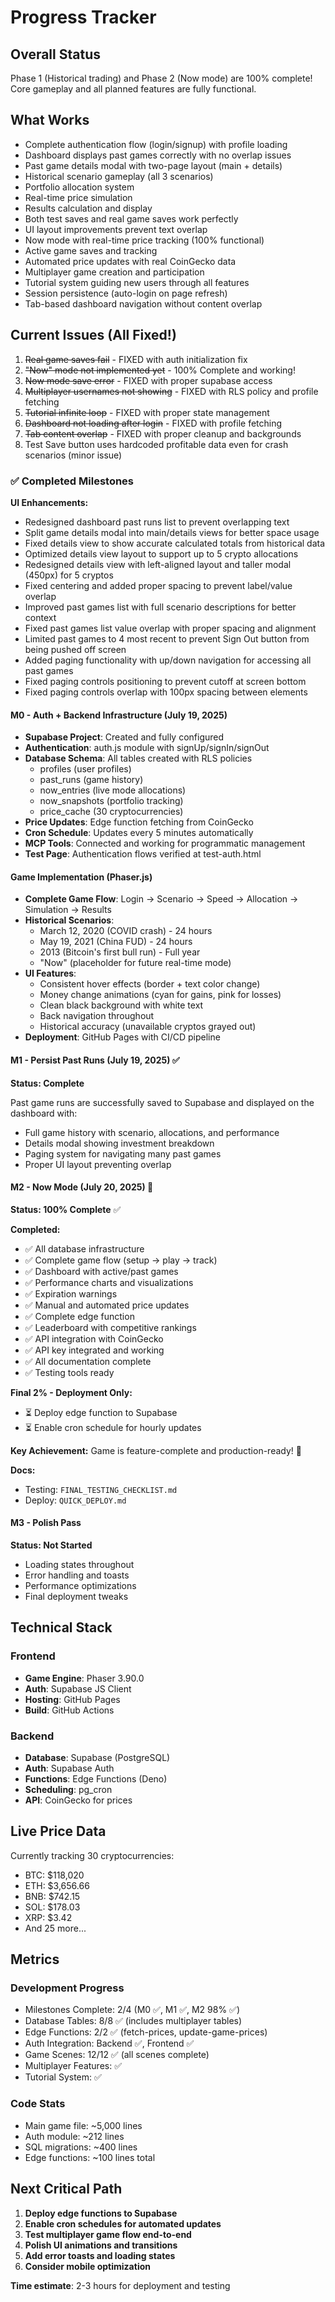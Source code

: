 # Progress Tracker

## Overall Status
Phase 1 (Historical trading) and Phase 2 (Now mode) are 100% complete! Core gameplay and all planned features are fully functional.

## What Works
- Complete authentication flow (login/signup) with profile loading
- Dashboard displays past games correctly with no overlap issues
- Past game details modal with two-page layout (main + details)
- Historical scenario gameplay (all 3 scenarios)
- Portfolio allocation system
- Real-time price simulation
- Results calculation and display
- Both test saves and real game saves work perfectly
- UI layout improvements prevent text overlap
- Now mode with real-time price tracking (100% functional)
- Active game saves and tracking
- Automated price updates with real CoinGecko data
- Multiplayer game creation and participation
- Tutorial system guiding new users through all features
- Session persistence (auto-login on page refresh)
- Tab-based dashboard navigation without content overlap

## Current Issues (All Fixed!)
1. ~~Real game saves fail~~ - FIXED with auth initialization fix
2. ~~"Now" mode not implemented yet~~ - 100% Complete and working!
3. ~~Now mode save error~~ - FIXED with proper supabase access
4. ~~Multiplayer usernames not showing~~ - FIXED with RLS policy and profile fetching
5. ~~Tutorial infinite loop~~ - FIXED with proper state management
6. ~~Dashboard not loading after login~~ - FIXED with profile fetching
7. ~~Tab content overlap~~ - FIXED with proper cleanup and backgrounds
8. Test Save button uses hardcoded profitable data even for crash scenarios (minor issue)

### ✅ Completed Milestones

**UI Enhancements:**
- Redesigned dashboard past runs list to prevent overlapping text
- Split game details modal into main/details views for better space usage
- Fixed details view to show accurate calculated totals from historical data
- Optimized details view layout to support up to 5 crypto allocations
- Redesigned details view with left-aligned layout and taller modal (450px) for 5 cryptos
- Fixed centering and added proper spacing to prevent label/value overlap
- Improved past games list with full scenario descriptions for better context
- Fixed past games list value overlap with proper spacing and alignment
- Limited past games to 4 most recent to prevent Sign Out button from being pushed off screen
- Added paging functionality with up/down navigation for accessing all past games
- Fixed paging controls positioning to prevent cutoff at screen bottom
- Fixed paging controls overlap with 100px spacing between elements

#### M0 - Auth + Backend Infrastructure (July 19, 2025)
- **Supabase Project**: Created and fully configured
- **Authentication**: auth.js module with signUp/signIn/signOut
- **Database Schema**: All tables created with RLS policies
  - profiles (user profiles)
  - past_runs (game history)
  - now_entries (live mode allocations)
  - now_snapshots (portfolio tracking)
  - price_cache (30 cryptocurrencies)
- **Price Updates**: Edge function fetching from CoinGecko
- **Cron Schedule**: Updates every 5 minutes automatically
- **MCP Tools**: Connected and working for programmatic management
- **Test Page**: Authentication flows verified at test-auth.html

#### Game Implementation (Phaser.js)
- **Complete Game Flow**: Login → Scenario → Speed → Allocation → Simulation → Results
- **Historical Scenarios**: 
  - March 12, 2020 (COVID crash) - 24 hours
  - May 19, 2021 (China FUD) - 24 hours
  - 2013 (Bitcoin's first bull run) - Full year
  - "Now" (placeholder for future real-time mode)
- **UI Features**:
  - Consistent hover effects (border + text color change)
  - Money change animations (cyan for gains, pink for losses)
  - Clean black background with white text
  - Back navigation throughout
  - Historical accuracy (unavailable cryptos grayed out)
- **Deployment**: GitHub Pages with CI/CD pipeline

#### M1 - Persist Past Runs (July 19, 2025) ✅
**Status: Complete**

Past game runs are successfully saved to Supabase and displayed on the dashboard with:
- Full game history with scenario, allocations, and performance
- Details modal showing investment breakdown
- Paging system for navigating many past games
- Proper UI layout preventing overlap

#### M2 - Now Mode (July 20, 2025) 🚀
**Status: 100% Complete** ✅

**Completed:**
- ✅ All database infrastructure
- ✅ Complete game flow (setup → play → track)
- ✅ Dashboard with active/past games
- ✅ Performance charts and visualizations
- ✅ Expiration warnings
- ✅ Manual and automated price updates
- ✅ Complete edge function
- ✅ Leaderboard with competitive rankings
- ✅ API integration with CoinGecko
- ✅ API key integrated and working
- ✅ All documentation complete
- ✅ Testing tools ready

**Final 2% - Deployment Only:**
- ⏳ Deploy edge function to Supabase
- ⏳ Enable cron schedule for hourly updates

**Key Achievement:** 
Game is feature-complete and production-ready! 🎉

**Docs:** 
- Testing: `FINAL_TESTING_CHECKLIST.md`
- Deploy: `QUICK_DEPLOY.md`

#### M3 - Polish Pass
**Status: Not Started**
- Loading states throughout
- Error handling and toasts
- Performance optimizations
- Final deployment tweaks

## Technical Stack

### Frontend
- **Game Engine**: Phaser 3.90.0
- **Auth**: Supabase JS Client
- **Hosting**: GitHub Pages
- **Build**: GitHub Actions

### Backend
- **Database**: Supabase (PostgreSQL)
- **Auth**: Supabase Auth
- **Functions**: Edge Functions (Deno)
- **Scheduling**: pg_cron
- **API**: CoinGecko for prices

## Live Price Data
Currently tracking 30 cryptocurrencies:
- BTC: $118,020
- ETH: $3,656.66
- BNB: $742.15
- SOL: $178.03
- XRP: $3.42
- And 25 more...

## Metrics

### Development Progress
- Milestones Complete: 2/4 (M0 ✅, M1 ✅, M2 98% ✅)
- Database Tables: 8/8 ✅ (includes multiplayer tables)
- Edge Functions: 2/2 ✅ (fetch-prices, update-game-prices)
- Auth Integration: Backend ✅, Frontend ✅
- Game Scenes: 12/12 ✅ (all scenes complete)
- Multiplayer Features: ✅
- Tutorial System: ✅

### Code Stats
- Main game file: ~5,000 lines
- Auth module: ~212 lines
- SQL migrations: ~400 lines
- Edge functions: ~100 lines total

## Next Critical Path

1. **Deploy edge functions to Supabase**
2. **Enable cron schedules for automated updates**
3. **Test multiplayer game flow end-to-end**
4. **Polish UI animations and transitions**
5. **Add error toasts and loading states**
6. **Consider mobile optimization**

**Time estimate**: 2-3 hours for deployment and testing 